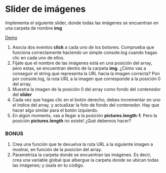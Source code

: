# Slider de imágenes

Implementa el siguiente slider, donde todas las imágenes se encuentran en una carpeta de nombre **img**

[Demo](https://js-beginners.github.io/background-image-slider-project/)

1. Asocia dos eventos __click__ a cada uno de los botones. Comprueba que funciona correctamente haciendo un simple console.log cuando 
hagas clic en cada uno de ellos.
2. Fíjate que el nombre de las imágenes está en una posición del array, pero estas, se encuentran dentro de la carpeta **img**. 
¿Cómo vas a conseguir el string que representa la URL hacia la imagen correcta? Pon por console.log, la ruta URL a la imagen que corresponde
a la posición 0 del array.
3. Muestra la imagen de la posición 0 del array como fondo del contenedor del __slider__
4. Cada vez que hagas clic en el botón derecho, debes incrementar en uno el índice del array, y actualizar la foto de fondo del contenedor.
Hay que hacer algo similar para el botón izquierdo.
5. En algún momento, vas a llegar a la posición **pictures.length-1**. Pero la posición  **pictures.length** no existe! ¿Qué debemos hacer?

### BONUS
1. Crea una función que te devuelva la ruta URL a la siguiente imagen a mostrar, en función de la posición del array.
2. Parametriza la carpeta donde se encuentran las imágenes. Es decir, crea una variable global que albergue la carpeta donde se ubican
todas las imágenes; y úsala en tu código.
